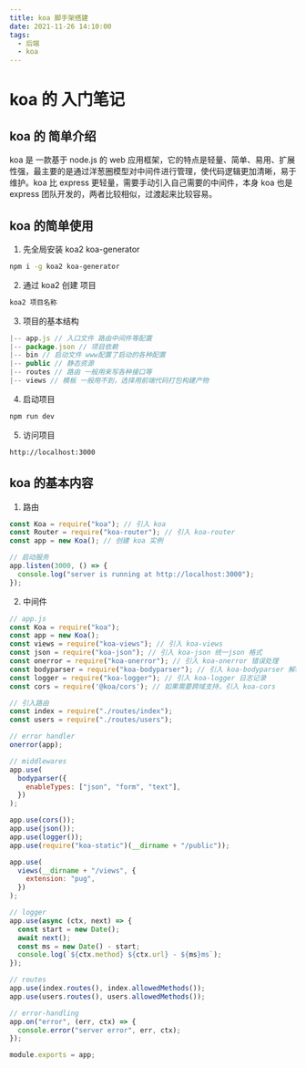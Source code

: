 ```yaml
---
title: koa 脚手架搭建
date: 2021-11-26 14:10:00
tags:
  - 后端
  - koa
---
```

# koa 的 入门笔记

## koa 的 简单介绍

koa 是 一款基于 node.js 的 web 应用框架，它的特点是轻量、简单、易用、扩展性强，最主要的是通过洋葱圈模型对中间件进行管理，使代码逻辑更加清晰，易于维护。koa 比 express 更轻量，需要手动引入自己需要的中间件，本身 koa 也是 express 团队开发的，两者比较相似，过渡起来比较容易。

## koa 的简单使用

1. 先全局安装 koa2 koa-generator

```sh
npm i -g koa2 koa-generator
```

2. 通过 koa2 创建 项目

```sh
koa2 项目名称
```

3. 项目的基本结构

```js
|-- app.js // 入口文件 路由中间件等配置
|-- package.json // 项目依赖
|-- bin // 启动文件 www配置了启动的各种配置
|-- public // 静态资源
|-- routes // 路由 一般用来写各种接口等
|-- views // 模板 一般用不到，选择用前端代码打包构建产物
```

4. 启动项目

```sh
npm run dev
```

5. 访问项目

```sh
http://localhost:3000
```

## koa 的基本内容

1. 路由

```js
const Koa = require("koa"); // 引入 koa
const Router = require("koa-router"); // 引入 koa-router
const app = new Koa(); // 创建 koa 实例

// 启动服务
app.listen(3000, () => {
  console.log("server is running at http://localhost:3000");
});
```

2. 中间件

```js
// app.js
const Koa = require("koa");
const app = new Koa();
const views = require("koa-views"); // 引入 koa-views
const json = require("koa-json"); // 引入 koa-json 统一json 格式
const onerror = require("koa-onerror"); // 引入 koa-onerror 错误处理
const bodyparser = require("koa-bodyparser"); // 引入 koa-bodyparser 解析请求体，比如post请求的数据
const logger = require("koa-logger"); // 引入 koa-logger 日志记录
const cors = require('@koa/cors'); // 如果需要跨域支持，引入 koa-cors

// 引入路由
const index = require("./routes/index");
const users = require("./routes/users");

// error handler
onerror(app);

// middlewares
app.use(
  bodyparser({
    enableTypes: ["json", "form", "text"],
  })
);

app.use(cors());
app.use(json());
app.use(logger());
app.use(require("koa-static")(__dirname + "/public"));

app.use(
  views(__dirname + "/views", {
    extension: "pug",
  })
);

// logger
app.use(async (ctx, next) => {
  const start = new Date();
  await next();
  const ms = new Date() - start;
  console.log(`${ctx.method} ${ctx.url} - ${ms}ms`);
});

// routes
app.use(index.routes(), index.allowedMethods());
app.use(users.routes(), users.allowedMethods());

// error-handling
app.on("error", (err, ctx) => {
  console.error("server error", err, ctx);
});

module.exports = app;
```
